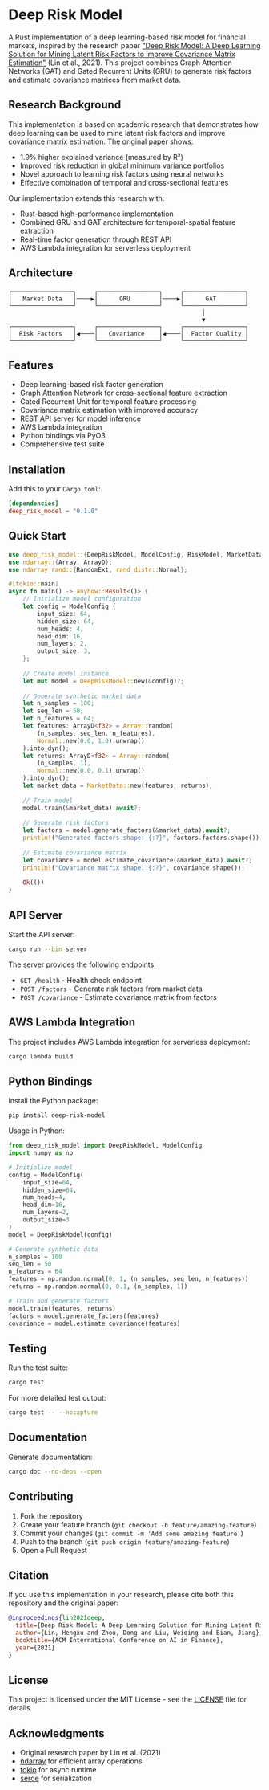 # Deep Risk Model

A Rust implementation of a deep learning-based risk model for financial markets, inspired by the research paper ["Deep Risk Model: A Deep Learning Solution for Mining Latent Risk Factors to Improve Covariance Matrix Estimation"](https://arxiv.org/abs/2107.05201) (Lin et al., 2021). This project combines Graph Attention Networks (GAT) and Gated Recurrent Units (GRU) to generate risk factors and estimate covariance matrices from market data.

## Research Background

This implementation is based on academic research that demonstrates how deep learning can be used to mine latent risk factors and improve covariance matrix estimation. The original paper shows:

- 1.9% higher explained variance (measured by R²)
- Improved risk reduction in global minimum variance portfolios
- Novel approach to learning risk factors using neural networks
- Effective combination of temporal and cross-sectional features

Our implementation extends this research with:
- Rust-based high-performance implementation
- Combined GRU and GAT architecture for temporal-spatial feature extraction
- Real-time factor generation through REST API
- AWS Lambda integration for serverless deployment

## Architecture

```
┌─────────────────┐     ┌─────────────────┐     ┌─────────────────┐
│   Market Data   │────▶│      GRU        │────▶│      GAT        │
└─────────────────┘     └─────────────────┘     └─────────────────┘
                                                      │
                                                      ▼
┌─────────────────┐     ┌─────────────────┐     ┌─────────────────┐
│  Risk Factors   │◀────│   Covariance    │◀────│  Factor Quality │
└─────────────────┘     └─────────────────┘     └─────────────────┘
```

## Features

- Deep learning-based risk factor generation
- Graph Attention Network for cross-sectional feature extraction
- Gated Recurrent Unit for temporal feature processing
- Covariance matrix estimation with improved accuracy
- REST API server for model inference
- AWS Lambda integration
- Python bindings via PyO3
- Comprehensive test suite

## Installation

Add this to your `Cargo.toml`:

```toml
[dependencies]
deep_risk_model = "0.1.0"
```

## Quick Start

```rust
use deep_risk_model::{DeepRiskModel, ModelConfig, RiskModel, MarketData};
use ndarray::{Array, ArrayD};
use ndarray_rand::{RandomExt, rand_distr::Normal};

#[tokio::main]
async fn main() -> anyhow::Result<()> {
    // Initialize model configuration
    let config = ModelConfig {
        input_size: 64,
        hidden_size: 64,
        num_heads: 4,
        head_dim: 16,
        num_layers: 2,
        output_size: 3,
    };
    
    // Create model instance
    let mut model = DeepRiskModel::new(&config)?;
    
    // Generate synthetic market data
    let n_samples = 100;
    let seq_len = 50;
    let n_features = 64;
    let features: ArrayD<f32> = Array::random(
        (n_samples, seq_len, n_features),
        Normal::new(0.0, 1.0).unwrap()
    ).into_dyn();
    let returns: ArrayD<f32> = Array::random(
        (n_samples, 1),
        Normal::new(0.0, 0.1).unwrap()
    ).into_dyn();
    let market_data = MarketData::new(features, returns);
    
    // Train model
    model.train(&market_data).await?;
    
    // Generate risk factors
    let factors = model.generate_factors(&market_data).await?;
    println!("Generated factors shape: {:?}", factors.factors.shape());
    
    // Estimate covariance matrix
    let covariance = model.estimate_covariance(&market_data).await?;
    println!("Covariance matrix shape: {:?}", covariance.shape());
    
    Ok(())
}
```

## API Server

Start the API server:

```bash
cargo run --bin server
```

The server provides the following endpoints:

- `GET /health` - Health check endpoint
- `POST /factors` - Generate risk factors from market data
- `POST /covariance` - Estimate covariance matrix from factors

## AWS Lambda Integration

The project includes AWS Lambda integration for serverless deployment:

```bash
cargo lambda build
```

## Python Bindings

Install the Python package:

```bash
pip install deep-risk-model
```

Usage in Python:

```python
from deep_risk_model import DeepRiskModel, ModelConfig
import numpy as np

# Initialize model
config = ModelConfig(
    input_size=64,
    hidden_size=64,
    num_heads=4,
    head_dim=16,
    num_layers=2,
    output_size=3
)
model = DeepRiskModel(config)

# Generate synthetic data
n_samples = 100
seq_len = 50
n_features = 64
features = np.random.normal(0, 1, (n_samples, seq_len, n_features))
returns = np.random.normal(0, 0.1, (n_samples, 1))

# Train and generate factors
model.train(features, returns)
factors = model.generate_factors(features)
covariance = model.estimate_covariance(features)
```

## Testing

Run the test suite:

```bash
cargo test
```

For more detailed test output:

```bash
cargo test -- --nocapture
```

## Documentation

Generate documentation:

```bash
cargo doc --no-deps --open
```

## Contributing

1. Fork the repository
2. Create your feature branch (`git checkout -b feature/amazing-feature`)
3. Commit your changes (`git commit -m 'Add some amazing feature'`)
4. Push to the branch (`git push origin feature/amazing-feature`)
5. Open a Pull Request

## Citation

If you use this implementation in your research, please cite both this repository and the original paper:

```bibtex
@inproceedings{lin2021deep,
  title={Deep Risk Model: A Deep Learning Solution for Mining Latent Risk Factors to Improve Covariance Matrix Estimation},
  author={Lin, Hengxu and Zhou, Dong and Liu, Weiqing and Bian, Jiang},
  booktitle={ACM International Conference on AI in Finance},
  year={2021}
}
```

## License

This project is licensed under the MIT License - see the [LICENSE](LICENSE) file for details.

## Acknowledgments

- Original research paper by Lin et al. (2021)
- [ndarray](https://github.com/rust-ndarray/ndarray) for efficient array operations
- [tokio](https://github.com/tokio-rs/tokio) for async runtime
- [serde](https://github.com/serde-rs/serde) for serialization 